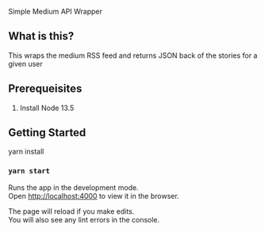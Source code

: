 Simple Medium API Wrapper

## What is this?

This wraps the medium RSS feed and returns JSON back of the stories for a given user

## Prerequeisites

  1. Install Node 13.5

## Getting Started

  yarn install

### `yarn start`

Runs the app in the development mode.<br>
Open [http://localhost:4000](http://localhost:4000) to view it in the browser.

The page will reload if you make edits.<br>
You will also see any lint errors in the console.